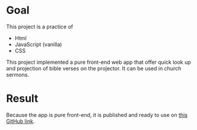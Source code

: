 # Goal
This project is a practice of
- Html
- JavaScript (vanilla)
- CSS

This project implemented a pure front-end web app that offer quick look up and projection of bible verses on the projector. It can be used in church sermons. 

# Result
Because the app is pure front-end, it is published and ready to use on [this GitHub link](https://urfdvw.github.io/projectproject/).